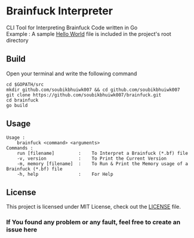 # Brainfuck Interpreter
CLI Tool for Interpreting Brainfuck Code written in Go<br>
Example : A sample [Hello World](./test.bf) file is included in the project's root directory
## Build
Open your terminal and write the following command
```
cd $GOPATH/src
mkdir github.com/soubikbhuiwk007 && cd github.com/soubikbhuiwk007
git clone https://github.com/soubikbhuiwk007/brainfuck.git
cd brainfuck
go build
```

## Usage
```
Usage : 
    brainfuck <command> <arguments>
Commands :
    run [filename]         :    To Interpret a Brainfuck (*.bf) file
    -v, version            :    To Print the Current Version
    -m, memory [filename]  :    To Run & Print the Memory usage of a Brainfuck (*.bf) file
    -h, help               :    For Help
```

## License

This project is licensed under MIT License, check out the [LICENSE](./LICENSE) file.

### If You found any problem or any fault, feel free to create an issue here